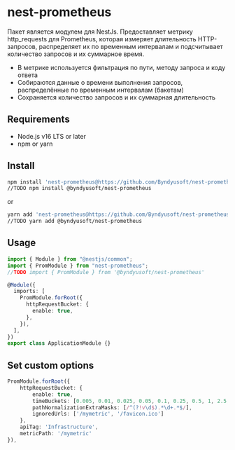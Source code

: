 # nest-prometheus

Пакет является модулем для NestJs.
Предоставляет метрику http_requests для Prometheus, которая измеряет длительность HTTP-запросов, распределяет их по временным интервалам и подсчитывает количество запросов и их суммарное время.

- В метрике используется фильтрация по пути, методу запроса и коду ответа
- Собираются данные о времени выполнения запросов, распределённые по временным интервалам (бакетам)
- Сохраняется количество запросов и их суммарная длительность

## Requirements

- Node.js v16 LTS or later
- npm or yarn

## Install

```bash
npm install 'nest-prometheus@https://github.com/Byndyusoft/nest-prometheus.git'
//TODO npm install @byndyusoft/nest-prometheus
```

or

```bash
yarn add 'nest-prometheus@https://github.com/Byndyusoft/nest-prometheus.git'
//TODO yarn add @byndyusoft/nest-prometheus
```

## Usage

```typescript
import { Module } from "@nestjs/common";
import { PromModule } from "nest-prometheus";
//TODO import { PromModule } from '@byndyusoft/nest-prometheus'

@Module({
  imports: [
    PromModule.forRoot({
      httpRequestBucket: {
        enable: true,
      },
    }),
  ],
})
export class ApplicationModule {}
```

## Set custom options

```typescript
PromModule.forRoot({
    httpRequestBucket: {
        enable: true,
        timeBuckets: [0.005, 0.01, 0.025, 0.05, 0.1, 0.25, 0.5, 1, 2.5, 10],
        pathNormalizationExtraMasks: [/^(?!v\d$).*\d+.*$/],
        ignoredUrls: ['/mymetric', '/favicon.ico']
    },
    apiTag: 'Infrastructure',
    metricPath: '/mymetric'
}),
```

